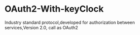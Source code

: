 # OAuth2-With-keyClock
Industry standard protocol,developed for authorization between services,Version 2.0, call as OAuth2

